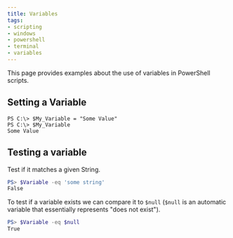 ```yaml
---
title: Variables
tags:
- scripting
- windows
- powershell
- terminal
- variables
---
```


This page provides examples about the use of variables in PowerShell scripts.
<!--more-->

## Setting a Variable 

```shell
PS C:\> $My_Variable = "Some Value"
PS C:\> $My_Variable
Some Value
```

## Testing a variable

Test if it matches a given String.
```powershell
PS> $Variable -eq 'some string'
False
```

To test if a variable exists we can compare it to `$null` (`$null` is an automatic variable that essentially represents "does not exist").
```powershell
PS> $Variable -eq $null
True
```